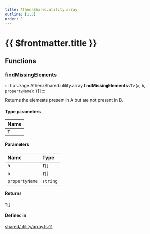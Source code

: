 ```yaml
---
title: AthenaShared.utility.array
outline: [1,3]
order: 0
---
```


# {{ $frontmatter.title }}


## Functions

### findMissingElements

::: tip Usage
AthenaShared.utility.array.**findMissingElements**<`T`\>(`a`, `b`, `propertyName`): `T`[]
:::

Returns the elements present in A
but are not present in B.

#### Type parameters

| Name |
| :------ |
| `T` |

#### Parameters

| Name | Type |
| :------ | :------ |
| `a` | `T`[] |
| `b` | `T`[] |
| `propertyName` | `string` |

#### Returns

`T`[]

#### Defined in

[shared/utility/array.ts:11](https://github.com/Stuyk/altv-athena/blob/82f1bae/src/core/shared/utility/array.ts#L11)

